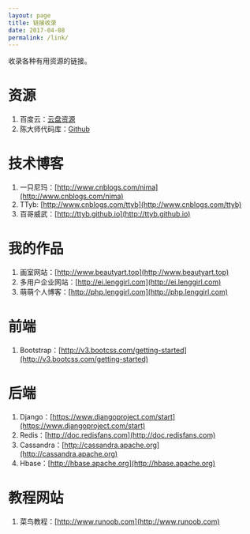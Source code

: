 ```yaml
---
layout: page
title: 链接收录
date: 2017-04-08
permalink: /link/
---
```


收录各种有用资源的链接。

# 资源

1. 百度云：[云盘资源](https://yun.baidu.com/share/home?uk=2670395222)
2. 陈大师代码库：[Github](https://www.github.com/hunterhug)

# 技术博客
1. 一只尼玛：[http://www.cnblogs.com/nima](http://www.cnblogs.com/nima)
2. TTyb: [http://www.cnblogs.com/ttyb](http://www.cnblogs.com/ttyb)
3. 百哥威武：[http://ttyb.github.io](http://ttyb.github.io)

# 我的作品
1. 画室网站：[http://www.beautyart.top](http://www.beautyart.top)
2. 多用户企业网站：[http://ei.lenggirl.com](http://ei.lenggirl.com)
3. 萌萌个人博客：[http://php.lenggirl.com](http://php.lenggirl.com)

# 前端
1. Bootstrap：[http://v3.bootcss.com/getting-started](http://v3.bootcss.com/getting-started)

# 后端
1. Django：[https://www.djangoproject.com/start](https://www.djangoproject.com/start)     
2. Redis：[http://doc.redisfans.com](http://doc.redisfans.com)   
3. Cassandra：[http://cassandra.apache.org](http://cassandra.apache.org)    
4. Hbase：[http://hbase.apache.org](http://hbase.apache.org)

# 教程网站
1. 菜鸟教程：[http://www.runoob.com](http://www.runoob.com)